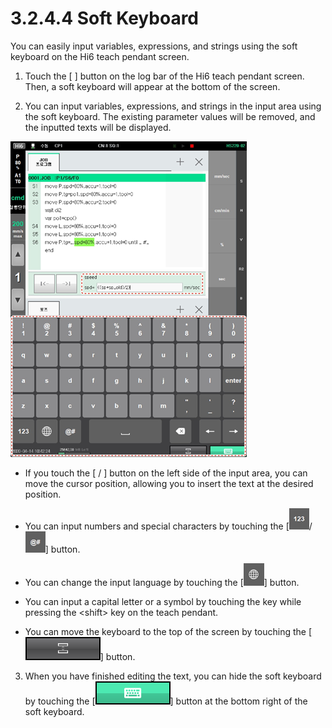 # 3.2.4.4 Soft Keyboard

You can easily input variables, expressions, and strings using the soft keyboard on the Hi6 teach pendant screen.

1.	Touch the \[ \] button on the log bar of the Hi6 teach pendant screen. Then, a soft keyboard will appear at the bottom of the screen.

2.	You can input variables, expressions, and strings in the input area using the soft keyboard. The existing parameter values will be removed, and the inputted texts will be displayed.

![](../../../.gitbook/assets/image%20%2878%29.png)

* If you touch the \[ / \] button on the left side of the input area, you can move the cursor position, allowing you to insert the text at the desired position.
* You can input numbers and special characters by touching the \[![](../../../.gitbook/assets/bt-123.png)/![](../../../.gitbook/assets/bt-symbol.png)\] button.
* 
  You can change the input language by touching the \[![](../../../.gitbook/assets/bt-lang.png)\] button.

* 
  You can input a capital letter or a symbol by touching the key while pressing the &lt;shift&gt; key on the teach pendant.

* 
  You can move the keyboard to the top of the screen by touching the \[![](../../../.gitbook/assets/bt-dock-softkb.png)\] button.

3.	When you have finished editing the text, you can hide the soft keyboard by touching the \[![](../../../.gitbook/assets/bt-softkb.png)\] button at the bottom right of the soft keyboard.






